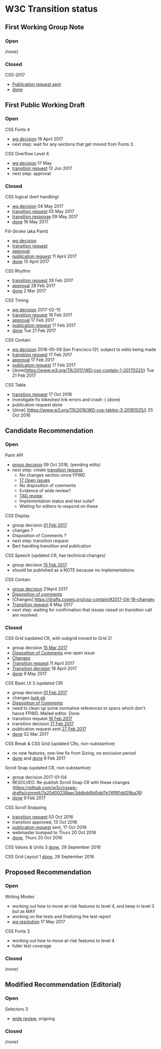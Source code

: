 # W3C Transition status

## First Working Group Note

### Open

_(none)_

### Closed

CSS-2017
* [Publication request sent](https://lists.w3.org/Archives/Team/webreq/2017Jan/0072.html)
* [done](https://www.w3.org/TR/css-2017/)

## First Public Working Draft

### Open

CSS Fonts 4
* [wg decision](https://www.w3.org/2017/04/19-css-irc#T06-11-40) 19 April 2017
* next step: wait for any sections that get moved from Fonts 3.

CSS Overflow Level 4
* [wg decision](https://lists.w3.org/Archives/Public/www-style/2017May/0032.html) 17 May
* [transition request](https://lists.w3.org/Archives/Member/chairs/2017AprJun/0122.html) 12 Jun 2017
* next step: approval

### Closed

CSS logical (bert handling)
* [wg decision](https://lists.w3.org/Archives/Public/www-style/2017May/0010.html)  04 May 2017
* [transition request](https://lists.w3.org/Archives/Member/chairs/2017AprJun/0045.html) 05 May 2017
* [transition response](https://lists.w3.org/Archives/Member/chairs/2017AprJun/0059.html) 09 May 2017
* [done](https://www.w3.org/TR/2017/WD-css-logical-1-20170518/) 18 May 2017

Fill-Stroke (aka Paint)
* [wg decision](https://www.w3.org/2017/03/22-css-irc#T16-31-40)
* [transition request](https://lists.w3.org/Archives/Member/chairs/2017JanMar/att-0160/00-part)
* [approval](https://lists.w3.org/Archives/Member/chairs/2017JanMar/0161.html)
* [publication request](https://lists.w3.org/Archives/Team/webreq/2017Apr/0017.html) 11 April 2017
* [done](https://www.w3.org/TR/2017/WD-fill-stroke-3-20170413/) 13 April 2017

CSS Rhythm
* [transition request](https://lists.w3.org/Archives/Member/chairs/2017JanMar/0104.html) 28 Feb 2017
* [approval](https://lists.w3.org/Archives/Member/chairs/2017JanMar/0105.html) 28 Feb 2017
* [done](https://www.w3.org/TR/2017/WD-css-rhythm-1-20170302/) 2 Mar 2017

CSS Timing
* [wg decision](https://www.w3.org/2017/02/15-css-irc#T17-06-44) 2017-02-15
* [transition request](https://lists.w3.org/Archives/Member/chairs/2017JanMar/0061.html) 16 Feb 2017
* [approval](https://lists.w3.org/Archives/Member/chairs/2017JanMar/0063.html) 17 Feb 2017
* [publication request](https://lists.w3.org/Archives/Team/webreq/2017Feb/0054.html) 17 Feb 2017
* [done](https://www.w3.org/TR/2017/WD-css-timing-1-20170221/) Tue 21 Feb 2017

CSS Contain
* [wg decision](https://lists.w3.org/Archives/Public/www-style/2016May/0210.html) 2016-05-09 San Francisco f2f, subject to edits being made
* [transition request](https://lists.w3.org/Archives/Member/chairs/2017JanMar/0064.html) 17 Feb 2017
* [approval](https://lists.w3.org/Archives/Member/chairs/2017JanMar/0065.html) 17 Feb 2017
* [publication request](https://lists.w3.org/Archives/Team/webreq/2017Feb/0055.html) 17 Feb 2017
* [done(https://www.w3.org/TR/2017/WD-css-contain-1-20170221/) Tue 21 Feb 2017

CSS Table
* [transition request](https://lists.w3.org/Archives/Member/chairs/2016OctDec/0027.html) 17 Oct 2016
* investigate fix bikeshed link errors and crash :( (done)
* publication request done
* [done] (https://www.w3.org/TR/2016/WD-css-tables-3-20161025/) 25 Oct 2016


## Candidate Recommendation

### Open

Paint API
* [group decision](https://lists.w3.org/Archives/Public/public-houdini/2016Oct/0001.html) 09 Oct 2016, (pending edits)
* next step: create [transition request](https://services.w3.org/xslt?xmlfile=https://www.w3.org/2005/08/01-transitions2015.html&xslfile=https://www.w3.org/2005/08/transitions2015.xsl&docstatus=cr-tr). 
  * No changes section since FPWD
  * [17 Open issues](https://github.com/w3c/css-houdini-drafts/labels/css-paint-api-1)
  * No disposition of comments
  * Evidence of wide review?
   * [TAG review](https://github.com/w3ctag/spec-reviews/issues/140)
  * Implementation status and test suite?
  * Waiting for editors to respond on these


CSS Display 
* group decision [01 Feb 2017](https://www.w3.org/2017/02/01-css-irc#T17-42-48)
* changes ?
* Disposition of Comments ?
* next step: transition request
* Bert handling transition and publication

CSS Speech (updated CR, has technical changes)
* group decision [15 Feb 2017](https://www.w3.org/2017/02/15-css-irc#T17-39-53)
* should be published as a NOTE because no implementations


CSS Contain
* [group decision](https://www.w3.org/2017/04/21-css-irc#T07-18-13) 21April 2017
* [Disposition of comments](https://drafts.csswg.org/css-contain/issues-2017.html)
* [Changes] https://drafts.csswg.org/css-contain/#2017-04-19-changes
* [Transition request](https://lists.w3.org/Archives/Member/chairs/2017AprJun/0057.html) 8 May 2017
* next step: waiting for confirmation that issues raised on transition call are resolved.

### Closed

CSS Grid (updated CR, with subgrid moved to Grid 2)
* group decision [15 Mar 2017](https://www.w3.org/2017/03/15-css-irc#T16-42-41)
* [Disposition of Comments](https://drafts.csswg.org/css-grid-1/issues-cr-2016) one open issue
* [Changes](https://drafts.csswg.org/css-grid/#changes)
* [Transition request](https://lists.w3.org/Archives/Member/chairs/2017AprJun/0015.html) 11 April 2017
* [Transition decision](https://lists.w3.org/Archives/Team/w3t-comm/2017Apr/0225.html) 18 April 2017
* [done](https://www.w3.org/TR/2017/CR-css-grid-1-20170509/) 9 May 2017

CSS Basic UI 3 (updated CR)
* group decision [01 Feb 2017](https://www.w3.org/2017/02/01-css-irc#T17-17-37)
* changes [look ok](https://drafts.csswg.org/css-ui-3/#changes)
* [Disposition of Comments](https://drafts.csswg.org/css-ui-3/issues-2015-2017.html)
* need to clean up some normative references to specs which don't havce FPWD. Mailed editor. Done.
* transition request [16 Feb 2017](https://lists.w3.org/Archives/Member/chairs/2017JanMar/0060.html)
* transition decision [17 Feb 2017](https://lists.w3.org/Archives/Team/w3t-comm/2017Feb/0208.html)
* publication request sent [27 Feb 2017](https://lists.w3.org/Archives/Team/webreq/2017Feb/0089.html)
* [done](https://www.w3.org/TR/2017/CR-css-ui-3-20170302/) 02 Mar 2017

CSS Break & CSS Grid (updated CRs, non-substantive)
* no new features, one-line fix from Sizing, no exclusion period
* [done](https://www.w3.org/TR/css-break-3/) and [done](https://www.w3.org/TR/css-grid-1/) 9 Feb 2017

Scroll Snap (updated CR, non-substantive)
* group decision 2017-01-04
* RESOLVED: Re-publish Scroll Snap CR with these changes
              (https://github.com/w3c/csswg-drafts/commit/7a20d00238aac3ddbdd8d5dd7e74ff81dd29ba76)
* [done](https://www.w3.org/TR/css-scroll-snap-1/) 9 Feb 2017   

CSS Scroll Snapping
* [transition request](https://lists.w3.org/Archives/Member/chairs/2016OctDec/0000.html) 03 Oct 2016
* transition approved, 13 Oct 2016
* [publication request](https://lists.w3.org/Archives/Member/w3c-css-wg/2016OctDec/0055.html) sent, 17 Oct 2016
* webmaster bumped to Thurs 20 Oct 2016
* [done](https://www.w3.org/TR/css-scroll-snap-1/), Thurs 20 Oct 2016

CSS Values & Units 3  [done](https://www.w3.org/TR/css-values-3/), 29 September 2016

CSS Grid Layout 1 [done](https://www.w3.org/TR/css-grid-1/), 29 September 2016

## Proposed Recommendation

### Open

Writing Modes
  * working out how to move at-risk features to level 4, and keep in level 3 but as MAY
  * working on the tests and finalizing the test report
  * [wg resolution](https://lists.w3.org/Archives/Public/www-style/2017May/0032.html) 17 May 2017
  
CSS Fonts 3
  * working out how to move at-risk features to level 4
  * fuller test coverage

### Closed

_(none)_

## Modified Recommendation (Editorial)

### Open

Selectors 3
  * [wide review](https://github.com/w3c/csswg-drafts/issues/1382), ongoing
  
### Closed

_(none)_
  
  
